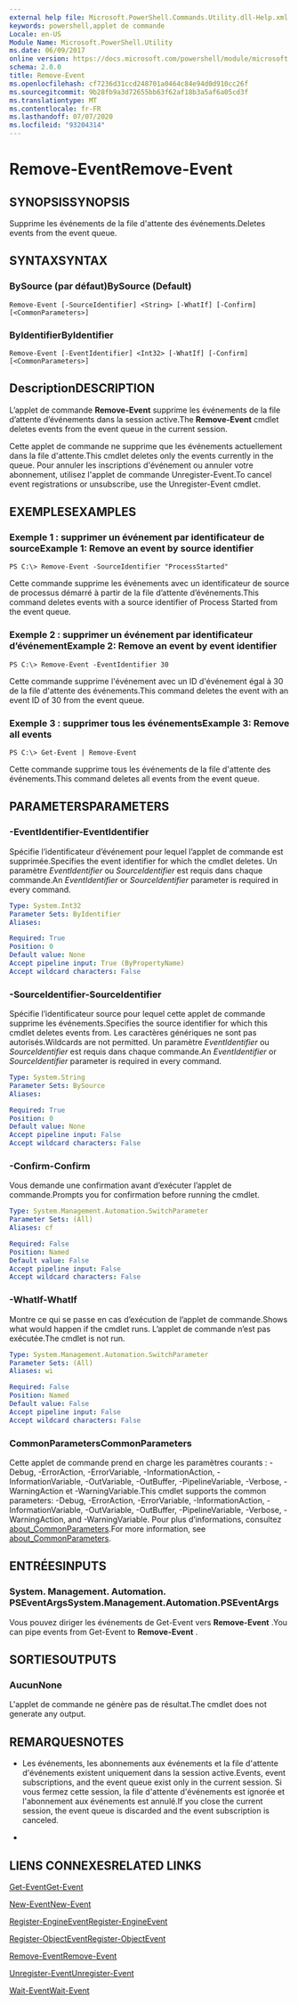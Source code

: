 ```yaml
---
external help file: Microsoft.PowerShell.Commands.Utility.dll-Help.xml
keywords: powershell,applet de commande
Locale: en-US
Module Name: Microsoft.PowerShell.Utility
ms.date: 06/09/2017
online version: https://docs.microsoft.com/powershell/module/microsoft.powershell.utility/remove-event?view=powershell-6&WT.mc_id=ps-gethelp
schema: 2.0.0
title: Remove-Event
ms.openlocfilehash: cf7236d31ccd248701a0464c84e94d0d910cc26f
ms.sourcegitcommit: 9b28fb9a3d72655bb63f62af18b3a5af6a05cd3f
ms.translationtype: MT
ms.contentlocale: fr-FR
ms.lasthandoff: 07/07/2020
ms.locfileid: "93204314"
---
```

# <span data-ttu-id="fcc57-103">Remove-Event</span><span class="sxs-lookup"><span data-stu-id="fcc57-103">Remove-Event</span></span>

## <span data-ttu-id="fcc57-104">SYNOPSIS</span><span class="sxs-lookup"><span data-stu-id="fcc57-104">SYNOPSIS</span></span>
<span data-ttu-id="fcc57-105">Supprime les événements de la file d'attente des événements.</span><span class="sxs-lookup"><span data-stu-id="fcc57-105">Deletes events from the event queue.</span></span>

## <span data-ttu-id="fcc57-106">SYNTAX</span><span class="sxs-lookup"><span data-stu-id="fcc57-106">SYNTAX</span></span>

### <span data-ttu-id="fcc57-107">BySource (par défaut)</span><span class="sxs-lookup"><span data-stu-id="fcc57-107">BySource (Default)</span></span>

```
Remove-Event [-SourceIdentifier] <String> [-WhatIf] [-Confirm] [<CommonParameters>]
```

### <span data-ttu-id="fcc57-108">ByIdentifier</span><span class="sxs-lookup"><span data-stu-id="fcc57-108">ByIdentifier</span></span>

```
Remove-Event [-EventIdentifier] <Int32> [-WhatIf] [-Confirm] [<CommonParameters>]
```

## <span data-ttu-id="fcc57-109">Description</span><span class="sxs-lookup"><span data-stu-id="fcc57-109">DESCRIPTION</span></span>
<span data-ttu-id="fcc57-110">L’applet de commande **Remove-Event** supprime les événements de la file d’attente d’événements dans la session active.</span><span class="sxs-lookup"><span data-stu-id="fcc57-110">The **Remove-Event** cmdlet deletes events from the event queue in the current session.</span></span>

<span data-ttu-id="fcc57-111">Cette applet de commande ne supprime que les événements actuellement dans la file d'attente.</span><span class="sxs-lookup"><span data-stu-id="fcc57-111">This cmdlet deletes only the events currently in the queue.</span></span>
<span data-ttu-id="fcc57-112">Pour annuler les inscriptions d'événement ou annuler votre abonnement, utilisez l'applet de commande Unregister-Event.</span><span class="sxs-lookup"><span data-stu-id="fcc57-112">To cancel event registrations or unsubscribe, use the Unregister-Event cmdlet.</span></span>

## <span data-ttu-id="fcc57-113">EXEMPLES</span><span class="sxs-lookup"><span data-stu-id="fcc57-113">EXAMPLES</span></span>

### <span data-ttu-id="fcc57-114">Exemple 1 : supprimer un événement par identificateur de source</span><span class="sxs-lookup"><span data-stu-id="fcc57-114">Example 1: Remove an event by source identifier</span></span>

```
PS C:\> Remove-Event -SourceIdentifier "ProcessStarted"
```

<span data-ttu-id="fcc57-115">Cette commande supprime les événements avec un identificateur de source de processus démarré à partir de la file d’attente d’événements.</span><span class="sxs-lookup"><span data-stu-id="fcc57-115">This command deletes events with a source identifier of Process Started from the event queue.</span></span>

### <span data-ttu-id="fcc57-116">Exemple 2 : supprimer un événement par identificateur d’événement</span><span class="sxs-lookup"><span data-stu-id="fcc57-116">Example 2: Remove an event by event identifier</span></span>

```
PS C:\> Remove-Event -EventIdentifier 30
```

<span data-ttu-id="fcc57-117">Cette commande supprime l'événement avec un ID d'événement égal à 30 de la file d'attente des événements.</span><span class="sxs-lookup"><span data-stu-id="fcc57-117">This command deletes the event with an event ID of 30 from the event queue.</span></span>

### <span data-ttu-id="fcc57-118">Exemple 3 : supprimer tous les événements</span><span class="sxs-lookup"><span data-stu-id="fcc57-118">Example 3: Remove all events</span></span>

```
PS C:\> Get-Event | Remove-Event
```

<span data-ttu-id="fcc57-119">Cette commande supprime tous les événements de la file d'attente des événements.</span><span class="sxs-lookup"><span data-stu-id="fcc57-119">This command deletes all events from the event queue.</span></span>

## <span data-ttu-id="fcc57-120">PARAMETERS</span><span class="sxs-lookup"><span data-stu-id="fcc57-120">PARAMETERS</span></span>

### <span data-ttu-id="fcc57-121">-EventIdentifier</span><span class="sxs-lookup"><span data-stu-id="fcc57-121">-EventIdentifier</span></span>
<span data-ttu-id="fcc57-122">Spécifie l’identificateur d’événement pour lequel l’applet de commande est supprimée.</span><span class="sxs-lookup"><span data-stu-id="fcc57-122">Specifies the event identifier for which the cmdlet deletes.</span></span>
<span data-ttu-id="fcc57-123">Un paramètre *EventIdentifier* ou *SourceIdentifier* est requis dans chaque commande.</span><span class="sxs-lookup"><span data-stu-id="fcc57-123">An *EventIdentifier* or *SourceIdentifier* parameter is required in every command.</span></span>

```yaml
Type: System.Int32
Parameter Sets: ByIdentifier
Aliases:

Required: True
Position: 0
Default value: None
Accept pipeline input: True (ByPropertyName)
Accept wildcard characters: False
```

### <span data-ttu-id="fcc57-124">-SourceIdentifier</span><span class="sxs-lookup"><span data-stu-id="fcc57-124">-SourceIdentifier</span></span>
<span data-ttu-id="fcc57-125">Spécifie l’identificateur source pour lequel cette applet de commande supprime les événements.</span><span class="sxs-lookup"><span data-stu-id="fcc57-125">Specifies the source identifier for which this cmdlet deletes events from.</span></span>
<span data-ttu-id="fcc57-126">Les caractères génériques ne sont pas autorisés.</span><span class="sxs-lookup"><span data-stu-id="fcc57-126">Wildcards are not permitted.</span></span>
<span data-ttu-id="fcc57-127">Un paramètre *EventIdentifier* ou *SourceIdentifier* est requis dans chaque commande.</span><span class="sxs-lookup"><span data-stu-id="fcc57-127">An *EventIdentifier* or *SourceIdentifier* parameter is required in every command.</span></span>

```yaml
Type: System.String
Parameter Sets: BySource
Aliases:

Required: True
Position: 0
Default value: None
Accept pipeline input: False
Accept wildcard characters: False
```

### <span data-ttu-id="fcc57-128">-Confirm</span><span class="sxs-lookup"><span data-stu-id="fcc57-128">-Confirm</span></span>
<span data-ttu-id="fcc57-129">Vous demande une confirmation avant d’exécuter l’applet de commande.</span><span class="sxs-lookup"><span data-stu-id="fcc57-129">Prompts you for confirmation before running the cmdlet.</span></span>

```yaml
Type: System.Management.Automation.SwitchParameter
Parameter Sets: (All)
Aliases: cf

Required: False
Position: Named
Default value: False
Accept pipeline input: False
Accept wildcard characters: False
```

### <span data-ttu-id="fcc57-130">-WhatIf</span><span class="sxs-lookup"><span data-stu-id="fcc57-130">-WhatIf</span></span>
<span data-ttu-id="fcc57-131">Montre ce qui se passe en cas d’exécution de l’applet de commande.</span><span class="sxs-lookup"><span data-stu-id="fcc57-131">Shows what would happen if the cmdlet runs.</span></span>
<span data-ttu-id="fcc57-132">L’applet de commande n’est pas exécutée.</span><span class="sxs-lookup"><span data-stu-id="fcc57-132">The cmdlet is not run.</span></span>

```yaml
Type: System.Management.Automation.SwitchParameter
Parameter Sets: (All)
Aliases: wi

Required: False
Position: Named
Default value: False
Accept pipeline input: False
Accept wildcard characters: False
```

### <span data-ttu-id="fcc57-133">CommonParameters</span><span class="sxs-lookup"><span data-stu-id="fcc57-133">CommonParameters</span></span>
<span data-ttu-id="fcc57-134">Cette applet de commande prend en charge les paramètres courants : -Debug, -ErrorAction, -ErrorVariable, -InformationAction, -InformationVariable, -OutVariable, -OutBuffer, -PipelineVariable, -Verbose, -WarningAction et -WarningVariable.</span><span class="sxs-lookup"><span data-stu-id="fcc57-134">This cmdlet supports the common parameters: -Debug, -ErrorAction, -ErrorVariable, -InformationAction, -InformationVariable, -OutVariable, -OutBuffer, -PipelineVariable, -Verbose, -WarningAction, and -WarningVariable.</span></span> <span data-ttu-id="fcc57-135">Pour plus d’informations, consultez [about_CommonParameters](https://go.microsoft.com/fwlink/?LinkID=113216).</span><span class="sxs-lookup"><span data-stu-id="fcc57-135">For more information, see [about_CommonParameters](https://go.microsoft.com/fwlink/?LinkID=113216).</span></span>

## <span data-ttu-id="fcc57-136">ENTRÉES</span><span class="sxs-lookup"><span data-stu-id="fcc57-136">INPUTS</span></span>

### <span data-ttu-id="fcc57-137">System. Management. Automation. PSEventArgs</span><span class="sxs-lookup"><span data-stu-id="fcc57-137">System.Management.Automation.PSEventArgs</span></span>
<span data-ttu-id="fcc57-138">Vous pouvez diriger les événements de Get-Event vers **Remove-Event** .</span><span class="sxs-lookup"><span data-stu-id="fcc57-138">You can pipe events from Get-Event to **Remove-Event** .</span></span>

## <span data-ttu-id="fcc57-139">SORTIES</span><span class="sxs-lookup"><span data-stu-id="fcc57-139">OUTPUTS</span></span>

### <span data-ttu-id="fcc57-140">Aucun</span><span class="sxs-lookup"><span data-stu-id="fcc57-140">None</span></span>
<span data-ttu-id="fcc57-141">L'applet de commande ne génère pas de résultat.</span><span class="sxs-lookup"><span data-stu-id="fcc57-141">The cmdlet does not generate any output.</span></span>

## <span data-ttu-id="fcc57-142">REMARQUES</span><span class="sxs-lookup"><span data-stu-id="fcc57-142">NOTES</span></span>

* <span data-ttu-id="fcc57-143">Les événements, les abonnements aux événements et la file d'attente d'événements existent uniquement dans la session active.</span><span class="sxs-lookup"><span data-stu-id="fcc57-143">Events, event subscriptions, and the event queue exist only in the current session.</span></span> <span data-ttu-id="fcc57-144">Si vous fermez cette session, la file d'attente d'événements est ignorée et l'abonnement aux événements est annulé.</span><span class="sxs-lookup"><span data-stu-id="fcc57-144">If you close the current session, the event queue is discarded and the event subscription is canceled.</span></span>

*

## <span data-ttu-id="fcc57-145">LIENS CONNEXES</span><span class="sxs-lookup"><span data-stu-id="fcc57-145">RELATED LINKS</span></span>

[<span data-ttu-id="fcc57-146">Get-Event</span><span class="sxs-lookup"><span data-stu-id="fcc57-146">Get-Event</span></span>](Get-Event.md)

[<span data-ttu-id="fcc57-147">New-Event</span><span class="sxs-lookup"><span data-stu-id="fcc57-147">New-Event</span></span>](New-Event.md)

[<span data-ttu-id="fcc57-148">Register-EngineEvent</span><span class="sxs-lookup"><span data-stu-id="fcc57-148">Register-EngineEvent</span></span>](Register-EngineEvent.md)

[<span data-ttu-id="fcc57-149">Register-ObjectEvent</span><span class="sxs-lookup"><span data-stu-id="fcc57-149">Register-ObjectEvent</span></span>](Register-ObjectEvent.md)

[<span data-ttu-id="fcc57-150">Remove-Event</span><span class="sxs-lookup"><span data-stu-id="fcc57-150">Remove-Event</span></span>](Remove-Event.md)

[<span data-ttu-id="fcc57-151">Unregister-Event</span><span class="sxs-lookup"><span data-stu-id="fcc57-151">Unregister-Event</span></span>](Unregister-Event.md)

[<span data-ttu-id="fcc57-152">Wait-Event</span><span class="sxs-lookup"><span data-stu-id="fcc57-152">Wait-Event</span></span>](Wait-Event.md)

